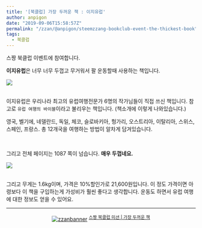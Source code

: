 ```yaml
---
title: '[북클럽] 가장 두꺼운 책 : 이지유럽'
author: anpigon
date: "2019-09-06T15:58:57Z"
permalink: "/zzan/@anpigon/steemzzang-bookclub-event-the-thickest-book"
tags:
  - 북클럽
---
```


스짱 북클럽 이벤트에 참여합니다. 

**이지유럽**은 너무 너무 두껍고 무거워서 팔 운동할때 사용하는 책입니다.

![](https://cdn.steemitimages.com/DQmbMYmCvwMvjGkN1XzHvMpZnpF4fNtf27nMDcAovrSjziU/20190907_003437.jpg)


<br>이지유럽은 우리나라 최고의 유럽여행전문가 6명의 작가님들이 직접 쓰신 책입니다. 참고로 `유럽 여행의 바이블`이라고 불리우는 책입니다. (책소개에 이렇게 나와있습니다.)

영국, 벨기에, 네델란드, 독일, 체코, 슬로바키아, 헝가리, 오스트리아, 이탈리아, 스위스, 스페인, 프랑스. 총 12개국을 여행하는 방법이 알차게 담겨있습니다.

<br>

그리고 전체 페이지는 1087 쪽이 넘습니다. **매우 두껍네요.**

![](https://cdn.steemitimages.com/DQmZCVspF5yhggu6Cr377riFo6XJMNo6EmFXRUviHsx5VVo/20190907_003613.jpg)

<br>그리고 무게는 1.6kg이며, 가격은 10%할인가로 21,600원입니다. 이 정도 가격이면 아령보다 이 책을 구입하는게 가성비가 훨씬 좋다고 생각합니다. 운동도 하면서 유럽 여행에 대한 정보도 얻을 수 있어요.


***

<center><a href="https://www.steemzzang.com"><img src="https://cdn.steemitimages.com/DQmNRsTCCtzVe8AiEsCEYm35cTAzqeMMLuPCBRuJTiRJqeo/zzanbanner.jpg" alt="zzanbanner" style="margin:0"/></a> 
<sup><a href="ttps://www.steemzzang.com/zzan/@book.club/7wkzm3-or">스짱 북클럽 미션 | 가장 두꺼운 책</a></sup></center>
